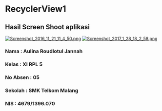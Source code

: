 # RecyclerView1

## Hasil Screen Shoot aplikasi 
[![Screenshot_2016_11_21_11_4_50.png](https://s17.postimg.org/kgjrr5gkf/Screenshot_2016_11_21_11_4_50.png)](https://postimg.org/image/ddbwbjb4r/)
[![Screenshot_2017_1_28_18_2_58.png](https://s30.postimg.org/bnleymyv5/Screenshot_2017_1_28_18_2_58.png)](https://postimg.org/image/ehokc3119/)

### Nama : Aulina Roudlotul Jannah 
### Kelas  : XI RPL 5
### No Absen : 05
### Sekolah : SMK Telkom Malang 
### NIS : 4679/1396.070
